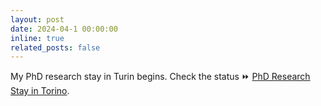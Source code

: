 ```yaml
---
layout: post
date: 2024-04-1 00:00:00
inline: true
related_posts: false
---
```


My PhD research stay in Turin begins. Check the status ⏩ [PhD Research Stay in Torino](/blog/2024/phd-research-stay/).
